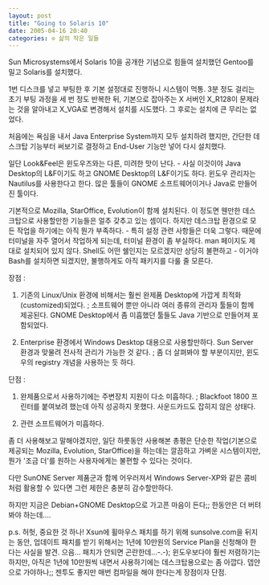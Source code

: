 ```yaml
---
layout: post
title: "Going to Solaris 10"
date: 2005-04-16 20:40
categories: ⊙ 삶의 작은 일들
---
```


Sun Microsystems에서 Solaris 10을 공개한 기념으로 힘들여 설치했던 Gentoo를 밀고 Solaris를 설치했다.

1번 디스크를 넣고 부팅한 후 기본 설정대로 진행하니 시스템이 먹통. 3분 정도 걸리는 초기 부팅 과정을 세 번 정도 반복한 뒤, 기본으로 잡아주는 X 서버인 X_R128이 문제라는 것을 알아내고 X_VGA로 변경해서 설치를 시도했다. 그 후로는 설치에 큰 무리는 없었다.

처음에는 욕심을 내서 Java Enterprise System까지 모두 설치하려 했지만, 간단한 데스크탑 기능부터 써보기로 결정하고 End-User 기능만 넣어 다시 설치했다. 

일단 Look&Feel은 윈도우즈와는 다른, 미려한 맛이 난다. - 사실 이것이야 Java Desktop의 L&F이기도 하고 GNOME Desktop의 L&F이기도 하다. 윈도우 관리자는 Nautilus를 사용한다고 한다. 많은 툴들이 GNOME 소프트웨어이거나 Java로 만들어진 툴이다.

기본적으로 Mozilla, StarOffice, Evolution이 함께 설치된다. 이 정도면 웬만한 데스크탑으로 사용할만한 기능들은 얼추 갖추고 있는 셈이다. 하지만 데스크탑 환경으로 모든 작업을 하기에는 아직 뭔가 부족하다. - 특히 설정 관련 사항들은 더욱 그렇다. 때문에 터미널을 자주 열어서 작업하게 되는데, 터미널 환경이 좀 부실하다. man 페이지도 제대로 설치되어 있지 않다. Shell도 어떤 쉘인지는 모르겠지만 상당히 불편하고 - 이거야 Bash를 설치하면 되겠지만, 불행하게도 아직 패키지를 다룰 줄 모른다.


장점 :
1. 기존의 Linux/Unix 환경에 비해서는 훨씬 완제품 Desktop에 가깝게 최적화(customized)되었다.
; 소프트웨어 뿐만 아니라 여러 종류의 관리자 툴들이 함께 제공된다. GNOME Desktop에서 좀 미흡했던 툴들도 Java 기반으로 만들어져 포함되었다.

2. Enterprise 환경에서 Windows Desktop 대용으로 사용할만하다. Sun Server 환경과 맞물려 전사적 관리가 가능한 것 같다.
; 좀 더 살펴봐야 할 부분이지만, 윈도우의 registry 개념을 사용하는 듯 하다.

단점 :
1. 완제품으로서 사용하기에는 주변장치 지원이 다소 미흡하다.
; Blackfoot 1800 프린터를 붙여보려 했는데 아직 성공하지 못했다. 사운드카드도 잡히지 않은 상태다.

2. 관련 소프트웨어가 미흡하다.

좀 더 사용해보고 말해야겠지만, 일단 하룻동안 사용해본 총평은 단순한 작업(기본으로 제공되는 Mozilla, Evolution, StarOffice)을 하는데는 깔끔하고 가벼운 시스템이지만, 뭔가 '조금 더'를 원하는 사용자에게는 불편할 수 있다는 것이다.

다만 SunONE Server 제품군과 함께 어우러져서 Windows Server-XP와 같은 콤비처럼 활용할 수 있다면 그런 제한은 충분히 감수할만하다.

하지만 지금은 Debian+GNOME Desktop으로 가고픈 마음이 든다;;
한동안은 더 버텨봐야 하는데....

p.s. 허헛, 중요한 것 하나! Xsun에 휠마우스 패치를 하기 위해 sunsolve.com을 뒤지는 동안, 업데이트 패치를 받기 위해서는 1년에 10만원의 Service Plan을 신청해야 한다는 사실을 발견. 으음... 패치가 안되면 곤란한데...-.-); 윈도우보다야 훨씬 저렴하기는 하지만, 아직은 1년에 10만원씩 내면서 사용하기에는 데스크탑용으로는 좀 아깝다. 뎁얀으로 가야하나;; 젠투도 좋지만 매번 컴파일을 해야 한다는게 장점이자 단점.

       
